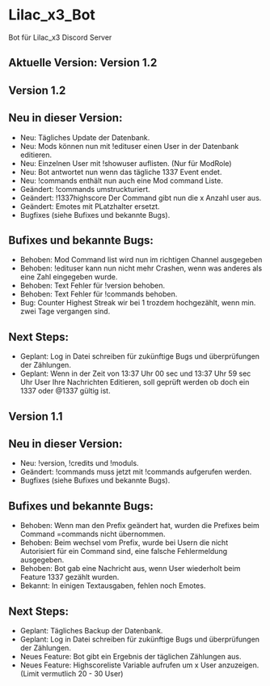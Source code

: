 # Lilac_x3_Bot
Bot für Lilac_x3 Discord Server

## Aktuelle Version: Version 1.2

## Version 1.2
  ## Neu in dieser Version:
  - Neu: Tägliches Update der Datenbank.
  - Neu: Mods können nun mit !edituser einen User in der Datenbank editieren.
  - Neu: Einzelnen User mit !showuser auflisten. (Nur für ModRole)
  - Neu: Bot antwortet nun wenn das tägliche 1337 Event endet.
  - Neu: !commands enthält nun auch eine Mod command Liste.
  - Geändert: !commands umstruckturiert.
  - Geändert: !1337highscore <Anzahl User> Der Command gibt nun die x Anzahl user aus.
  - Geändert: Emotes mit PLatzhalter ersetzt.
  - Bugfixes (siehe Bufixes und bekannte Bugs).

  ## Bufixes und bekannte Bugs:
  - Behoben: Mod Command list wird nun im richtigen Channel ausgegeben
  - Behoben: !edituser kann nun nicht mehr Crashen, wenn was anderes als eine Zahl eingegeben wurde.
  - Behoben: Text Fehler für !version behoben.
  - Behoben: Text Fehler für !commands behoben.
  - Bug: Counter Highest Streak wir bei 1 trozdem hochgezählt, wenn min. zwei Tage vergangen sind.

  ## Next Steps:
  - Geplant: Log in Datei schreiben für zukünftige Bugs und überprüfungen der Zählungen.
  - Geplant: Wenn in der Zeit von 13:37 Uhr 00 sec und 13:37 Uhr 59 sec Uhr User Ihre Nachrichten Editieren, soll geprüft werden ob doch ein 1337 oder @1337 gültig ist.

## Version 1.1
  ## Neu in dieser Version:
  - Neu: !version, !credits und !moduls.
  - Geändert: !commands muss jetzt mit !commands <ModulName> <Berechtigungsgruppe> aufgerufen werden.  
  - Bugfixes (siehe Bufixes und bekannte Bugs).

  ## Bufixes und bekannte Bugs:
  - Behoben: Wenn man den Prefix geändert hat, wurden die Prefixes beim Command =commands nicht übernommen.
  - Behoben: Beim wechsel vom Prefix, wurde bei Usern die nicht Autorisiert für ein Command sind, eine falsche Fehlermeldung ausgegeben.
  - Behoben: Bot gab eine Nachricht aus, wenn User wiederholt beim Feature 1337 gezählt wurden.
  - Bekannt: In einigen Textausgaben, fehlen noch Emotes.


  ## Next Steps:
  - Geplant: Tägliches Backup der Datenbank.
  - Geplant: Log in Datei schreiben für zukünftige Bugs und überprüfungen der Zählungen.
  - Neues Feature: Bot gibt ein Ergebnis der täglichen Zählungen aus.
  - Neues Feature: Highscoreliste Variable aufrufen um x User anzuzeigen. (Limit vermutlich 20 - 30 User)

